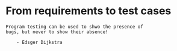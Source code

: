 # From requirements to test cases

    Program testing can be used to shwo the presence of 
    bugs, but never to show their absence!
        
        - Edsger Dijkstra

